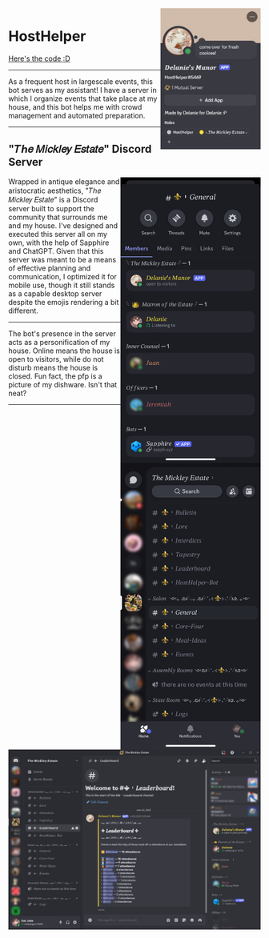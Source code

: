 <img src=images/Profile.jpg alt=Discord Server Screenshot width=200 align=right>

# HostHelper
[Here's the code :D](HostHelper.py)

---
As a frequent host in largescale events, this bot serves as my assistant! I have a server in which I organize events that take place at my house, and this bot helps me with crowd management and automated preparation.

---
## "𝑇ℎ𝑒 𝑀𝑖𝑐𝑘𝑙𝑒𝑦 𝐸𝑠𝑡𝑎𝑡𝑒" Discord Server

<img src=images/MobileMembers.png alt=Discord Server Screenshot width=280 align=right>
<img src=images/MobileMain.png alt=Discord Server Screenshot width=280 align=right>
Wrapped in antique elegance and aristocratic aesthetics, "𝑇ℎ𝑒 𝑀𝑖𝑐𝑘𝑙𝑒𝑦 𝐸𝑠𝑡𝑎𝑡𝑒" is a Discord server built to support the community that surrounds me and my house. I've designed and executed this server all on my own, with the help of Sapphire and ChatGPT. Given that this server was meant to be a means of effective planning and communication, I optimized it for mobile use, though it still stands as a capable desktop server despite the emojis rendering a bit different. 

---
The bot's presence in the server acts as a personification of my house. Online means the house is open to visitors, while do not disturb means the house is closed. Fun fact, the pfp is a picture of my dishware. Isn't that neat?

---

<img src=images/Leaderboard.png alt=Discord Server Screenshot width=1050>

